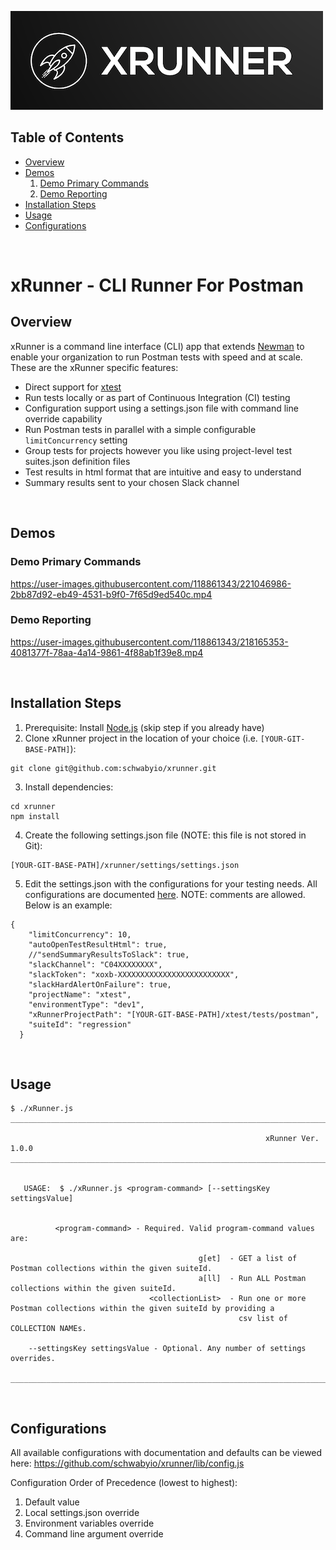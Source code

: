 ![xRunner Image](./resources/images/xrunner-logo-500.png)
<!-- ![Postman Image](https://assets.getpostman.com/common-share/postman-logo-horizontal-320x132.png) -->


## Table of Contents
- [Overview](#overview)
- [Demos](#demos)
  1. [Demo Primary Commands](#demo-primary-commands)
  2. [Demo Reporting](#demo-reporting)
- [Installation Steps](#installation-steps)
- [Usage](#usage)
- [Configurations](#configurations)


<br>

# xRunner - CLI Runner For Postman

## Overview
xRunner is a command line interface (CLI) app that extends [Newman](https://github.com/postmanlabs/newman) to enable your organization to run Postman tests with speed and at scale. These are the xRunner specific features:
* Direct support for [xtest](https://github.com/schwabyio/xtest)
* Run tests locally or as part of Continuous Integration (CI) testing
* Configuration support using a settings.json file with command line override capability
* Run Postman tests in parallel with a simple configurable `limitConcurrency` setting
* Group tests for projects however you like using project-level test suites.json definition files
* Test results in html format that are intuitive and easy to understand
* Summary results sent to your chosen Slack channel

<br>


## Demos

### Demo Primary Commands



https://user-images.githubusercontent.com/118861343/221046986-2bb87d92-eb49-4531-b9f0-7f65d9ed540c.mp4




### Demo Reporting



https://user-images.githubusercontent.com/118861343/218165353-4081377f-78aa-4a14-9861-4f88ab1f39e8.mp4




<br>

## Installation Steps
1. Prerequisite: Install [Node.js](https://nodejs.org/en/download/) (skip step if you already have)
2. Clone xRunner project in the location of your choice (i.e. `[YOUR-GIT-BASE-PATH]`):
```console
git clone git@github.com:schwabyio/xrunner.git
```
3. Install dependencies:
```console
cd xrunner
npm install
```
4. Create the following settings.json file (NOTE: this file is not stored in Git):
```console
[YOUR-GIT-BASE-PATH]/xrunner/settings/settings.json
```
5. Edit the settings.json with the configurations for your testing needs. All configurations are documented [here](lib/config.js). NOTE: comments are allowed. Below is an example:
```console
{
    "limitConcurrency": 10,
    "autoOpenTestResultHtml": true,
    //"sendSummaryResultsToSlack": true,
    "slackChannel": "C04XXXXXXXX",
    "slackToken": "xoxb-XXXXXXXXXXXXXXXXXXXXXXXXX",
    "slackHardAlertOnFailure": true,
    "projectName": "xtest",
    "environmentType": "dev1",
    "xRunnerProjectPath": "[YOUR-GIT-BASE-PATH]/xtest/tests/postman",
    "suiteId": "regression"
  }
```

<br>


## Usage
```console
$ ./xRunner.js 
__________________________________________________________________________________________________________________________________
                                                                                                                                  
                                                         xRunner Ver. 1.0.0
__________________________________________________________________________________________________________________________________


   USAGE:  $ ./xRunner.js <program-command> [--settingsKey settingsValue]


          <program-command> - Required. Valid program-command values are:

                                          g[et]  - GET a list of Postman collections within the given suiteId.
                                          a[ll]  - Run ALL Postman collections within the given suiteId.
                               <collectionList>  - Run one or more Postman collections within the given suiteId by providing a
                                                   csv list of COLLECTION NAMEs.

    --settingsKey settingsValue - Optional. Any number of settings overrides.

__________________________________________________________________________________________________________________________________
```

<br>

## Configurations
All available configurations with documentation and defaults can be viewed here:
https://github.com/schwabyio/xrunner/lib/config.js

Configuration Order of Precedence (lowest to highest):
1. Default value
2. Local settings.json override
3. Environment variables override
4. Command line argument override
